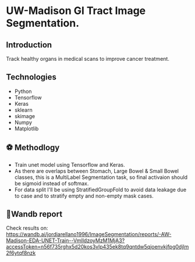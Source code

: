 # UW-Madison GI Tract Image Segmentation.
## Introduction
Track healthy organs in medical scans to improve cancer treatment.
## Technologies
<ul>
  <li>Python</li>
  <li>Tensorflow</li>
  <li>Keras</li>
  <li>sklearn</li>
  <li>skimage</li>
  <li>Numpy</li>
  <li>Matplotlib</li>
</ul>

## ⚽ Methodlogy
<ul>
  <li>Train unet model using Tensorflow and Keras.</li>
  <li>As there are overlaps between Stomach, Large Bowel & Small Bowel classes, this is a MultiLabel Segmentation task,
  so final activaion should be sigmoid instead of softmax.</li>
  <li>For data split I'll be using StratifiedGroupFold to avoid data leakage due to case and to stratify empty
  and non-empty mask cases.</li>
</ul>

## 🚀Wandb report
Check results on: https://wandb.ai/jordiarellano1996/ImageSegmentation/reports/-AW-Madison-EDA-UNET-Train--VmlldzoyMzM1MjA3?accessToken=n56f735rghx5d20kos3vlp435ek8tq9qntdw5qjoenvkjfpg0djlm2f6ytqf8nzk




